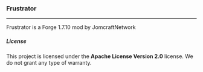 ### Frustrator

---

Frustrator is a Forge 1.7.10 mod by JomcraftNetwork


##### License

This project is licensed under the **Apache License Version 2.0** license. We do not grant any type of warranty.